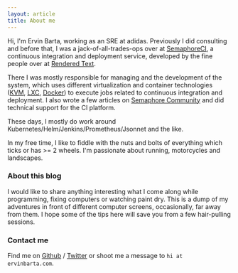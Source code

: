 ```yaml
---
layout: article
title: About me
---
```


Hi, I'm Ervin Barta, working as an SRE at adidas. Previously I did consulting and before that,
I was a jack-of-all-trades-ops over at [SemaphoreCI][semaphore], a continuous
integration and deployment service, developed by the fine people over at
[Rendered Text][rt].

There I was mostly responsible for managing and the development of the system, which uses
different virtualization and container technologies ([KVM][kvm], [LXC][lxc],
[Docker][docker]) to execute jobs related to continuous integration and deployment.
I also wrote a few articles on [Semaphore Community][semaphore-community] and did
technical support for the CI platform.

These days, I mostly do work around Kubernetes/Helm/Jenkins/Prometheus/Jsonnet and the like.

In my free time, I like to fiddle with the nuts and bolts of everything which
ticks or has >= 2 wheels. I'm passionate about running, motorcycles and
landscapes.

### About this blog

I would like to share anything interesting what I come along while programming,
fixing computers or watching paint dry. This is a dump of my adventures in
front of different computer screens, occasionally, far away from them. I hope
some of the tips here will save you from a few hair-pulling sessions.

### Contact me

Find me on [Github][github] / [Twitter][Twitter] or shoot me a message to
`hi at ervinbarta.com`.

[semaphore]: https://semaphoreci.com
[rt]:http://renderedtext.com/
[kvm]:http://www.linux-kvm.org/page/Main_Page
[lxc]:https://linuxcontainers.org/
[docker]:https://www.docker.com/
[semaphore-community]: https://semaphoreci.com/author/ervin
[github]: https://github.com/ervinb
[twitter]: https://twitter.com/baer

